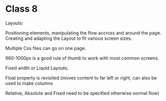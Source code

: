 # Class 8

Layouts:

Positioning elements, manipulating the flow accross and around the page.
Creating and adapting the Layout to fit various screen sizes.

Multiple Css files can go on one page.

960-1000px is a good rule of thumb to work with most common screens.

Fixed width or Liquid Layouts.

Float property is revisited (moves content to far left or right, can also be used to make columns

Relative, Absolute and Fixed need to be specified otherwise normal flow)